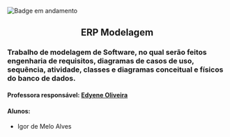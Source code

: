 ![Badge em andamento](https://img.shields.io/badge/STATUS-EM%20ANDAMENTO-brightgreen&?style=for-the-badge)
<h2 align="center">ERP Modelagem</h2>
<h3>Trabalho de modelagem de Software, no qual serão feitos engenharia de requisitos, diagramas de casos de uso, sequência, atividade, classes e diagramas conceitual e físicos do banco de dados.</h3>


#### Professora responsável: [Edyene Oliveira](https://www.linkedin.com/in/edyene-oliveira-49809727/)

#### Alunos:
- Igor de Melo Alves

